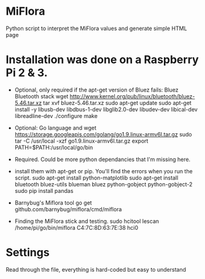# MiFlora
Python script to interpret the MiFlora values and generate simple HTML page

# Installation was done on a Raspberry Pi 2 & 3.
- Optional, only required if the apt-get version of Bluez fails: Bluez Bluetooth stack
wget http://www.kernel.org/pub/linux/bluetooth/bluez-5.46.tar.xz
tar xvf bluez-5.46.tar.xz
sudo apt-get update
sudo apt-get install -y libusb-dev libdbus-1-dev libglib2.0-dev libudev-dev libical-dev libreadline-dev
./configure
make

- Optional: Go language and 
wget https://storage.googleapis.com/golang/go1.9.linux-armv6l.tar.gz
sudo tar -C /usr/local -xzf go1.9.linux-armv6l.tar.gz
export PATH=$PATH:/usr/local/go/bin

- Required. Could be more python dependancies that I'm missing here.
- install them with apt-get or pip. You'll find the errors when you run the script.
sudo apt-get install python-matplotlib
sudo apt-get install bluetooth bluez-utils blueman bluez python-gobject python-gobject-2
sudo pip install pandas

- Barnybug's Miflora tool
go get github.com/barnybug/miflora/cmd/miflora

- Finding the MiFlora stick and testing.
sudo hcitool lescan
/home/pi/go/bin/miflora C4:7C:8D:63:7E:38 hci0

# Settings
Read through the file, everything is hard-coded but easy to understand
